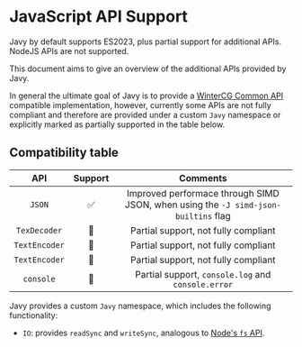 # JavaScript API Support

Javy by default supports ES2023, plus partial support for additional APIs.
NodeJS APIs are not supported.

This document aims to give an overview of the additional APIs provided by Javy.

In general the ultimate goal of Javy is to provide a [WinterCG  Common
API](https://common-min-api.proposal.wintercg.org/#api-index) compatible
implementation, however, currently some APIs are not fully
compliant and therefore are provided under a custom `Javy` namespace or
explicitly marked as partially supported in the table below.

## Compatibility table

|API|Support|Comments|
|:-:|:-:|:-:|
|`JSON`|✅| Improved performace through SIMD JSON, when using the `-J simd-json-builtins` flag|
|`TexDecoder`|🚧| Partial support, not fully compliant|
|`TextEncoder`|🚧| Partial support, not fully compliant|
|`TextEncoder`|🚧| Partial support, not fully compliant|
|`console`|🚧| Partial support, `console.log` and `console.error`|

Javy provides a custom `Javy` namespace, which includes the following
functionality:

* `IO`: provides `readSync` and `writeSync`, analogous to [Node's `fs`
  API](https://nodejs.org/api/fs.html).
